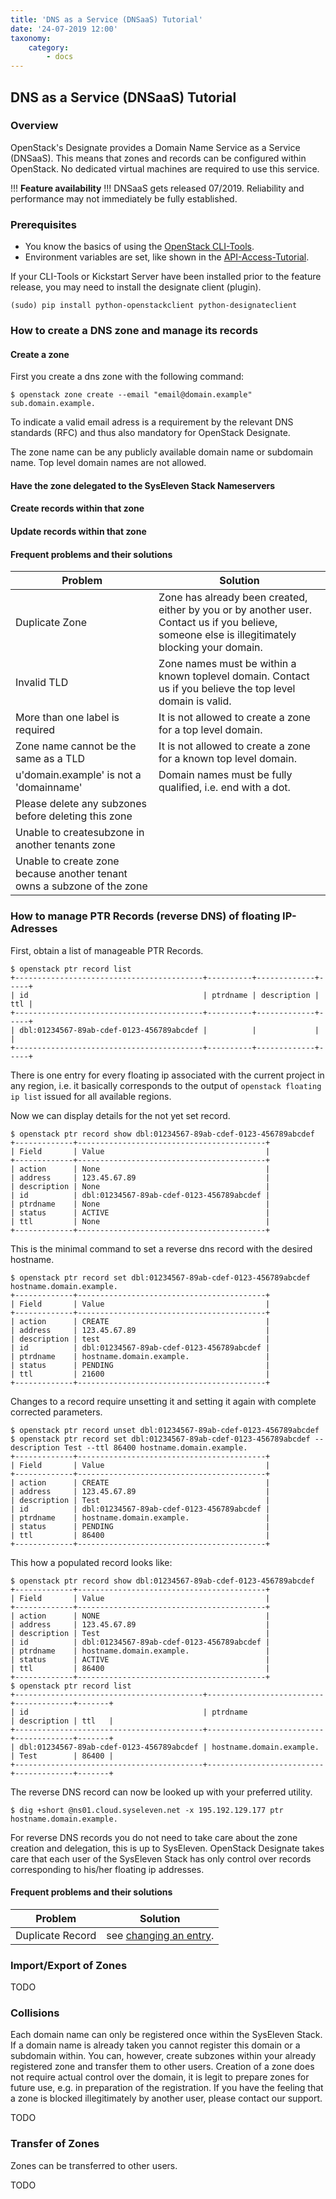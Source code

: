 ```yaml
---
title: 'DNS as a Service (DNSaaS) Tutorial'
date: '24-07-2019 12:00'
taxonomy:
    category:
        - docs
---
```


## DNS as a Service (DNSaaS) Tutorial

### Overview

OpenStack's Designate provides a Domain Name Service as a Service (DNSaaS).
This means that zones and records can be configured within OpenStack.
No dedicated virtual machines are required to use this service.

!!! **Feature availability**
!!! DNSaaS gets released 07/2019. Reliability and performance may not immediately be fully established.

### Prerequisites

* You know the basics of using the [OpenStack CLI-Tools](../../03.Howtos/02.openstack-cli/docs.en.md).
* Environment variables are set, like shown in the [API-Access-Tutorial](../../02.Tutorials/02.api-access/docs.en.md).

If your CLI-Tools or Kickstart Server have been installed prior to the feature release, you may need to install the designate client (plugin).

```shell
(sudo) pip install python-openstackclient python-designateclient
```

### How to create a DNS zone and manage its records

#### Create a zone

First you create a dns zone with the following command:

```shell
$ openstack zone create --email "email@domain.example" sub.domain.example.
```

To indicate a valid email adress is a requirement by the relevant DNS standards (RFC) and thus also mandatory for OpenStack Designate. 

The zone name can be any publicly available domain name or subdomain name. Top level domain names are not allowed.

#### Have the zone delegated to the SysEleven Stack Nameservers

#### Create records within that zone

#### Update records within that zone

#### Frequent problems and their solutions

| Problem | Solution |
|---|---|
| Duplicate Zone| Zone has already been created, either by you or by another user. Contact us if you believe, someone else is illegitimately blocking your domain. |
| Invalid TLD | Zone names must be within a known toplevel domain. Contact us if you believe the top level domain is valid. |
| More than one label is required | It is not allowed to create a zone for a top level domain. |
| Zone name cannot be the same as a TLD | It is not allowed to create a zone for a known top level domain. |
| u'domain.example' is not a 'domainname'| Domain names must be fully qualified, i.e. end with a dot. |
Please delete any subzones before deleting this zone|
Unable to createsubzone in another tenants zone|
Unable to create zone because another tenant owns a subzone of the zone|

### How to manage PTR Records (reverse DNS) of floating IP-Adresses

First, obtain a list of manageable PTR Records.

```shell
$ openstack ptr record list
+------------------------------------------+----------+-------------+-----+
| id                                       | ptrdname | description | ttl |
+------------------------------------------+----------+-------------+-----+
| dbl:01234567-89ab-cdef-0123-456789abcdef |          |             |     |
+------------------------------------------+----------+-------------+-----+
```

There is one entry for every floating ip associated with the current project in any region, i.e. it basically corresponds to the output of `openstack floating ip list` issued for all available regions.

Now we can display details for the not yet set record.

```shell
$ openstack ptr record show dbl:01234567-89ab-cdef-0123-456789abcdef
+-------------+------------------------------------------+
| Field       | Value                                    |
+-------------+------------------------------------------+
| action      | None                                     |
| address     | 123.45.67.89                             |
| description | None                                     |
| id          | dbl:01234567-89ab-cdef-0123-456789abcdef |
| ptrdname    | None                                     |
| status      | ACTIVE                                   |
| ttl         | None                                     |
+-------------+------------------------------------------+
```

This is the minimal command to set a reverse dns record with the desired hostname.

```shell
$ openstack ptr record set dbl:01234567-89ab-cdef-0123-456789abcdef hostname.domain.example.
+-------------+------------------------------------------+
| Field       | Value                                    |
+-------------+------------------------------------------+
| action      | CREATE                                   |
| address     | 123.45.67.89                             |
| description | test                                     |
| id          | dbl:01234567-89ab-cdef-0123-456789abcdef |
| ptrdname    | hostname.domain.example.                 |
| status      | PENDING                                  |
| ttl         | 21600                                    |
+-------------+------------------------------------------+
```

<a name="edit-ptr"></a>Changes to a record require unsetting it and setting it again with complete corrected parameters.

```shell
$ openstack ptr record unset dbl:01234567-89ab-cdef-0123-456789abcdef
$ openstack ptr record set dbl:01234567-89ab-cdef-0123-456789abcdef --description Test --ttl 86400 hostname.domain.example.
+-------------+------------------------------------------+
| Field       | Value                                    |
+-------------+------------------------------------------+
| action      | CREATE                                   |
| address     | 123.45.67.89                             |
| description | Test                                     |
| id          | dbl:01234567-89ab-cdef-0123-456789abcdef |
| ptrdname    | hostname.domain.example.                 |
| status      | PENDING                                  |
| ttl         | 86400                                    |
+-------------+------------------------------------------+
```

This how a populated record looks like:

```shell
$ openstack ptr record show dbl:01234567-89ab-cdef-0123-456789abcdef
+-------------+------------------------------------------+
| Field       | Value                                    |
+-------------+------------------------------------------+
| action      | NONE                                     |
| address     | 123.45.67.89                             |
| description | Test                                     |
| id          | dbl:01234567-89ab-cdef-0123-456789abcdef |
| ptrdname    | hostname.domain.example.                 |
| status      | ACTIVE                                   |
| ttl         | 86400                                    |
+-------------+------------------------------------------+
$ openstack ptr record list
+------------------------------------------+--------------------------+-------------+-------+
| id                                       | ptrdname                 | description | ttl   |
+------------------------------------------+--------------------------+-------------+-------+
| dbl:01234567-89ab-cdef-0123-456789abcdef | hostname.domain.example. | Test        | 86400 |
+------------------------------------------+--------------------------+-------------+-------+
```

The reverse DNS record can now be looked up with your preferred utility.

```shell
$ dig +short @ns01.cloud.syseleven.net -x 195.192.129.177 ptr
hostname.domain.example.
```

For reverse DNS records you do not need to take care about the zone creation and delegation, this is up to SysEleven. OpenStack Designate takes care that each user of the SysEleven Stack has only control over records corresponding to his/her floating ip addresses.

#### Frequent problems and their solutions

| Problem | Solution |
|---|---|
| Duplicate Record | see [changing an entry](#edit-ptr). |

### Import/Export of Zones

TODO

### Collisions

Each domain name can only be registered once within the SysEleven Stack. If a domain name is already taken you cannot register this domain or a subdomain within. You can, however, create subzones within your already registered zone and transfer them to other users. Creation of a zone does not require actual control over the domain, it is legit to prepare zones for future use, e.g. in preparation of the registration. If you have the feeling that a zone is blocked illegitimately by another user, please contact our support.

TODO

### Transfer of Zones

Zones can be transferred to other users.

TODO
